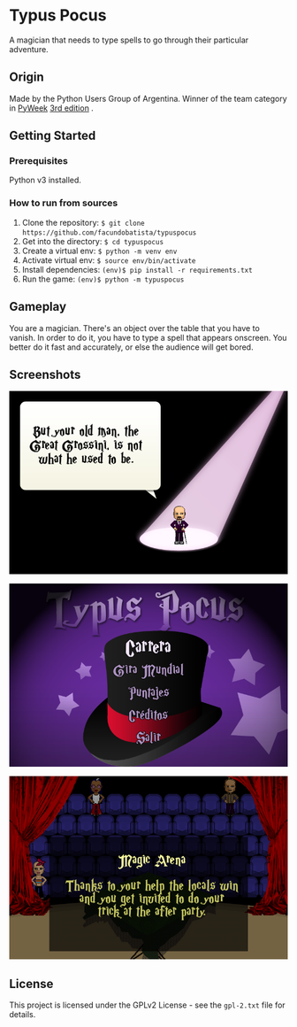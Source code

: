# Typus Pocus

A magician that needs to type spells to go through their particular adventure.


## Origin

Made by the Python Users Group of Argentina. Winner of the team category in [PyWeek](https://pyweek.org/) [3rd edition](https://pyweek.org/3/) .


## Getting Started

### Prerequisites

Python v3 installed.

### How to run from sources

1. Clone the repository: `$ git clone https://github.com/facundobatista/typuspocus`
2. Get into the directory: `$ cd typuspocus`
3. Create a virtual env: `$ python -m venv env`
4. Activate virtual env: `$ source env/bin/activate`
5. Install dependencies:  `(env)$ pip install -r requirements.txt`
6. Run the game: `(env)$ python -m typuspocus`

## Gameplay

You are a magician. There's an object over the table that you have to vanish. In order to do it, you have to type a spell that appears onscreen. You better do it fast and accurately, or else the audience will get bored.

## Screenshots

![Intro](media/sshot6.png)


![MainMenu](media/sshot7.png)


![Stage](media/sshot8.png)


## License

This project is licensed under the GPLv2 License - see the `gpl-2.txt` file for details.


